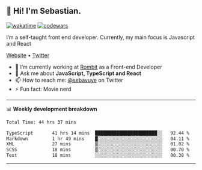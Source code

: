 ## 👋 Hi! I'm Sebastian.

[![wakatime](https://wakatime.com/badge/user/df0036c6-328a-4a39-be9b-e49417ed22a1.svg)](https://wakatime.com/@df0036c6-328a-4a39-be9b-e49417ed22a1)
[![codewars](https://www.codewars.com/users/sebavuye/badges/small)](https://www.codewars.com/users/sebavuye)

I’m a self-taught front end developer. Currently, my main focus is Javascript and React

[Website](https://sebastianvuye.be) • [Twitter](https://twitter.com/sebavuye)

- 🔭 I’m currently working at [Rombit](https://rombit.com/) as a Front-end Developer
- 💬 Ask me about **JavaScript, TypeScript and React**
- 📫 How to reach me: [@sebavuye](https://twitter.com/sebavuye) on Twitter
- ⚡ Fun fact: Movie nerd

-------

📊 **Weekly development breakdown**

<!--START_SECTION:waka-->

```txt
Total Time: 44 hrs 37 mins

TypeScript       41 hrs 14 mins  ███████████████████████░░   92.44 %
Markdown         1 hr 49 mins    █░░░░░░░░░░░░░░░░░░░░░░░░   04.11 %
XML              27 mins         ▒░░░░░░░░░░░░░░░░░░░░░░░░   01.02 %
SCSS             18 mins         ▒░░░░░░░░░░░░░░░░░░░░░░░░   00.70 %
Text             10 mins         ░░░░░░░░░░░░░░░░░░░░░░░░░   00.38 %
```

<!--END_SECTION:waka-->
-------
